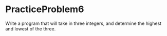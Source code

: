 # PracticeProblem6
Write a program that will take in three integers, and determine the highest and lowest of the three.
